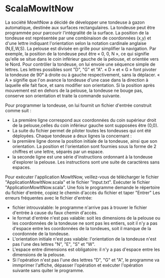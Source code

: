 # ScalaMowItNow

La société MowItNow a décidé de développer une tondeuse à gazon automatique, destinée aux surfaces rectangulaires.
La tondeuse peut être programmée pour parcourir l'intégralité de la surface.
La position de la tondeuse est représentée par une combinaison de coordonnées (x,y) et d'une lettre indiquant l'orientation selon la notation cardinale anglaise (N,E,W,S).
La pelouse est divisée en grille pour simplifier la navigation.
Par exemple, la position de la tondeuse peut être « 0, 0, N », ce qui signifie qu'elle se situe dans le coin inférieur gauche de la pelouse, et orientée vers le Nord.
Pour contrôler la tondeuse, on lui envoie une séquence simple de lettres. Les lettres possibles sont "D", "G" et "A".
« D » et « G » font pivoter la tondeuse de 90° à droite ou à gauche respectivement, sans la déplacer.
« A » signifie que l'on avance la tondeuse d'une case dans la direction à laquelle elle fait face, et sans modifier son orientation.
Si la position après mouvement est en dehors de la pelouse, la tondeuse ne bouge pas, conserve son orientation et traite la commande suivante.

Pour programmer la tondeuse, on lui fournit un fichier d'entrée construit comme suit :
- La première ligne correspond aux coordonnées du coin supérieur droit de la pelouse,celles du coin inférieur gauche sont supposées être (0,0).
- La suite du fichier permet de piloter toutes les tondeuses qui ont été déployées.
Chaque tondeuse a deux lignes la concernant :
- la première ligne donne la position initiale de la tondeuse, ainsi que son
orientation. La position et l'orientation sont fournies sous la forme de 2 chiffres
et une lettre, séparés par un espace.
- la seconde ligne est une série d'instructions ordonnant à la tondeuse d'explorer
la pelouse. Les instructions sont une suite de caractères sans espaces.

Pour exécuter l'application MowItNow, veillez-vous de télécharger le fichier "ApplicationMowItNow.scala" et le fichier "Input.txt".
Exécuter le fichier "ApplicationMowItNow.scala".
Une fois le programme demande le répertoire du fichier d'entrée, copiez le chemin d'accès du fichier et taper "Entrer"
Les erreurs fréquentes avec le fichier d'entrée:
- fichier introuvalable: le programme n'arrive pas à trouver le fichier d'entrée à cause du faux chemin d'accès.
- le format d'entrée n'est pas valable: soit les dimensions de la pelouse ou les coordonnées de la tondeuse ne sont pas les entiers, soit il n'y a pas d'espace entre les coordonnées de la tondeues, soit il manque de la coordonnée de la tondeuse.
- L'orientation initiale n'est pas valable: l'orientation de la tondeuse n'est pas l'une des lettres "N", "E", "S" et "W".
- L'espace entre dimensions est obligatoire: il n'y a pas d'espace entre les dimensions de la pelouse.
- Si l'opération n'est pas l'une des lettres "D", "G" et "A", le programme va immprimer l'affiche, dépasser l'opération et exécuter l'opération suivante sans quiter le programme.
